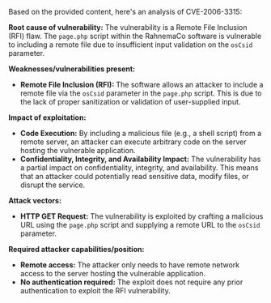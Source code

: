 Based on the provided content, here's an analysis of CVE-2006-3315:

**Root cause of vulnerability:**
The vulnerability is a Remote File Inclusion (RFI) flaw. The `page.php` script within the RahnemaCo software is vulnerable to including a remote file due to insufficient input validation on the `osCsid` parameter.

**Weaknesses/vulnerabilities present:**
- **Remote File Inclusion (RFI):** The software allows an attacker to include a remote file via the `osCsid` parameter in the `page.php` script. This is due to the lack of proper sanitization or validation of user-supplied input.

**Impact of exploitation:**
- **Code Execution:** By including a malicious file (e.g., a shell script) from a remote server, an attacker can execute arbitrary code on the server hosting the vulnerable application.
- **Confidentiality, Integrity, and Availability Impact:** The vulnerability has a partial impact on confidentiality, integrity, and availability. This means that an attacker could potentially read sensitive data, modify files, or disrupt the service.

**Attack vectors:**
- **HTTP GET Request:** The vulnerability is exploited by crafting a malicious URL using the `page.php` script and supplying a remote URL to the `osCsid` parameter.

**Required attacker capabilities/position:**
- **Remote access:** The attacker only needs to have remote network access to the server hosting the vulnerable application.
- **No authentication required:** The exploit does not require any prior authentication to exploit the RFI vulnerability.